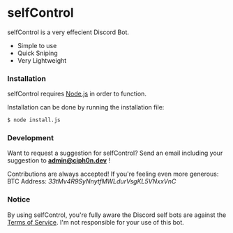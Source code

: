 # selfControl

selfControl is a very effecient Discord Bot.

  - Simple to use 
  - Quick Sniping
  - Very Lightweight 

### Installation

selfControl requires [Node.js](https://nodejs.org/) in order to function.

Installation can be done by running the installation file:
```sh
$ node install.js
```

### Development

Want to request a suggestion for selfControl?
Send an email including your suggestion to **admin@ciph0n.dev** !

Contributions are always accepted! If you're feeling even more generous:
BTC Address: *33tMv4R9SyNnytfMWLdurVsgKL5VNxxVnC*

### Notice

By using selfControl, you're fully aware the Discord self bots are against the [Terms of Service](https://support.discord.com/hc/en-us/articles/115002192352-Automated-user-accounts-self-bots). I'm not responsible for your use of this bot.
